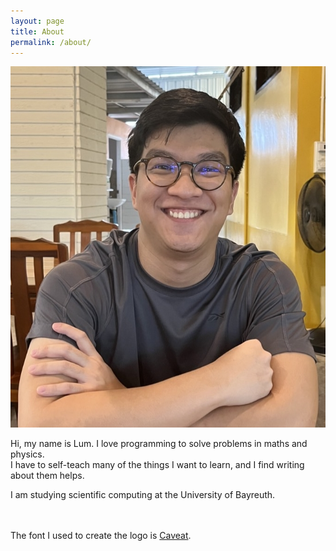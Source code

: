 ```yaml
---
layout: page
title: About
permalink: /about/
---
```


![Lum](/images/lum.jpg)

<style>
    p {
        text-align: left;
    }
</style>

Hi, my name is Lum. I love programming to solve problems in maths and physics.<br>
I have to self-teach many of the things I want to learn, and I find writing about them helps.


I am studying scientific computing at the University of Bayreuth.

<br><br>
The font I used to create the logo is [Caveat](https://fonts.google.com/specimen/Caveat).
